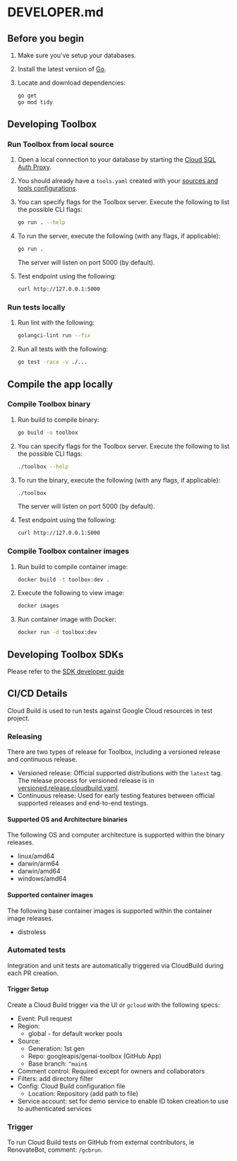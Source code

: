 # DEVELOPER.md

## Before you begin

1. Make sure you've setup your databases.

1. Install the latest version of [Go](https://go.dev/doc/install).

1. Locate and download dependencies:

    ```bash
    go get
    go mod tidy
    ```

## Developing Toolbox

### Run Toolbox from local source

1. Open a local connection to your database by starting the [Cloud SQL Auth Proxy][cloudsql-proxy].

1. You should already have a `tools.yaml` created with your [sources and tools configurations](./README.md#Configuration).

1. You can specify flags for the Toolbox server. Execute the following to list the possible CLI flags:

    ```bash
    go run . --help
    ```

1. To run the server, execute the following (with any flags, if applicable):

    ```bash
    go run .
    ```

    The server will listen on port 5000 (by default).

1. Test endpoint using the following:

    ```bash
    curl http://127.0.0.1:5000
    ```

### Run tests locally

1. Run lint with the following:

    ```bash
    golangci-lint run --fix
    ```

1. Run all tests with the following:

    ```bash
    go test -race -v ./...
    ```

## Compile the app locally

### Compile Toolbox binary

1. Run build to compile binary:

    ```bash
    go build -o toolbox
    ```

1. You can specify flags for the Toolbox server. Execute the following to list the possible CLI flags:

    ```bash
    ./toolbox --help
    ```

1. To run the binary, execute the following (with any flags, if applicable):

    ```bash
    ./toolbox
    ```

    The server will listen on port 5000 (by default).

1. Test endpoint using the following:

    ```bash
    curl http://127.0.0.1:5000
    ```

### Compile Toolbox container images

1. Run build to compile container image:

    ```bash
    docker build -t toolbox:dev .
    ```

1. Execute the following to view image:

    ```bash
    docker images
    ```

1. Run container image with Docker:

    ```bash
    docker run -d toolbox:dev
    ```

## Developing Toolbox SDKs

Please refer to the [SDK developer guide](https://github.com/googleapis/genai-toolbox-langchain-python/blob/main/DEVELOPER.md)

## CI/CD Details

Cloud Build is used to run tests against Google Cloud resources in test project.

### Releasing

There are two types of release for Toolbox, including a versioned release and continuous release.

- Versioned release: Official supported distributions with the `latest` tag. The release process for versioned release is in [versioned.release.cloudbuild.yaml](https://github.com/googleapis/genai-toolbox/blob/main/versioned.release.cloudbuild.yaml).
- Continuous release: Used for early testing features between official supported releases and end-to-end testings.

#### Supported OS and Architecture binaries

The following OS and computer architecture is supported within the binary releases.

- linux/amd64
- darwin/arm64
- darwin/amd64
- windows/amd64

#### Supported container images

The following base container images is supported within the container image releases.

- distroless

### Automated tests

Integration and unit tests are automatically triggered via CloudBuild during each PR creation.

#### Trigger Setup

Create a Cloud Build trigger via the UI or `gcloud` with the following specs:

* Event: Pull request
* Region:
    * global - for default worker pools
* Source:
  * Generation: 1st gen
  * Repo: googleapis/genai-toolbox (GitHub App)
  * Base branch: `^main$`
* Comment control: Required except for owners and collaborators
* Filters: add directory filter
* Config: Cloud Build configuration file
  * Location: Repository (add path to file)
* Service account: set for demo service to enable ID token creation to use to authenticated services

### Trigger

To run Cloud Build tests on GitHub from external contributors, ie RenovateBot, comment: `/gcbrun`.

[cloudsql-proxy]: https://cloud.google.com/sql/docs/mysql/sql-proxy
